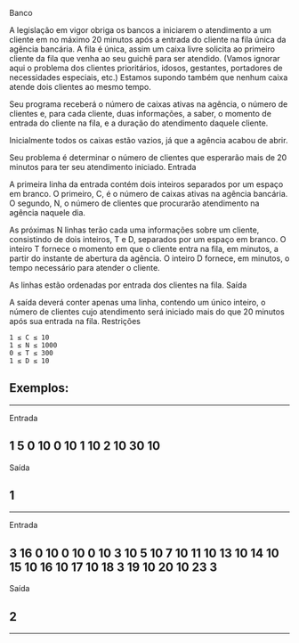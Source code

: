 Banco

A legislação em vigor obriga os bancos a iniciarem o atendimento a um cliente em no máximo 20 minutos após a entrada do cliente na fila única da agência bancária. A fila é única, assim um caixa livre solicita ao primeiro cliente da fila que venha ao seu guichê para ser atendido. (Vamos ignorar aqui o problema dos clientes prioritários, idosos, gestantes, portadores de necessidades especiais, etc.) Estamos supondo também que nenhum caixa atende dois clientes ao mesmo tempo.

Seu programa receberá o número de caixas ativas na agência, o número de clientes e, para cada cliente, duas informações, a saber, o momento de entrada do cliente na fila, e a duração do atendimento daquele cliente.

Inicialmente todos os caixas estão vazios, já que a agência acabou de abrir.

Seu problema é determinar o número de clientes que esperarão mais de 20 minutos para ter seu atendimento iniciado.
Entrada

A primeira linha da entrada contém dois inteiros separados por um espaço em branco. O primeiro, C, é o número de caixas ativas na agência bancária. O segundo, N, o número de clientes que procurarão atendimento na agência naquele dia.

As próximas N linhas terão cada uma informações sobre um cliente, consistindo de dois inteiros, T e D, separados por um espaço em branco. O inteiro T fornece o momento em que o cliente entra na fila, em minutos, a partir do instante de abertura da agência. O inteiro D fornece, em minutos, o tempo necessário para atender o cliente.

As linhas estão ordenadas por entrada dos clientes na fila.
Saída

A saída deverá conter apenas uma linha, contendo um único inteiro, o número de clientes cujo atendimento será iniciado mais do que 20 minutos após sua entrada na fila.
Restrições

    1 ≤ C ≤ 10
    1 ≤ N ≤ 1000
    0 ≤ T ≤ 300
    1 ≤ D ≤ 10

Exemplos:
-------------------------------------------------------------------
-------------------------------------------------------------------
Entrada

1 5
0 10
0 10
1 10
2 10
30 10
-------------------------------------------------------------------
Saída

1
-------------------------------------------------------------------
-------------------------------------------------------------------
Entrada

3 16
0 10
0 10
0 10
3 10
5 10
7 10
11 10
13 10
14 10
15 10
16 10
17 10
18 3
19 10
20 10
23 3
-------------------------------------------------------------------
Saída

2
-------------------------------------------------------------------
-------------------------------------------------------------------

